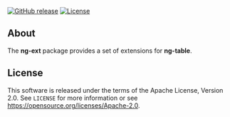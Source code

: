 [![GitHub release](https://img.shields.io/github/release/sismics/docker-ng-table-ext.svg?style=flat-square)](https://github.com/sismics/docker-backupninja/releases/latest)
[![License](https://img.shields.io/badge/License-Apache%202.0-blue.svg)](https://opensource.org/licenses/Apache-2.0)

## About

The **ng-ext** package provides a set of extensions for **ng-table**.

## License

This software is released under the terms of the Apache License, Version 2.0. See `LICENSE` for more
information or see <https://opensource.org/licenses/Apache-2.0>.
